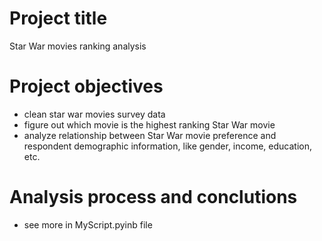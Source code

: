 # Project title
Star War movies ranking analysis
# Project objectives
* clean star war movies survey data
* figure out which movie is the highest ranking Star War movie
* analyze relationship between Star War movie preference and respondent demographic information, like gender, income, education, etc.
# Analysis process and conclutions
* see more in MyScript.pyinb file
